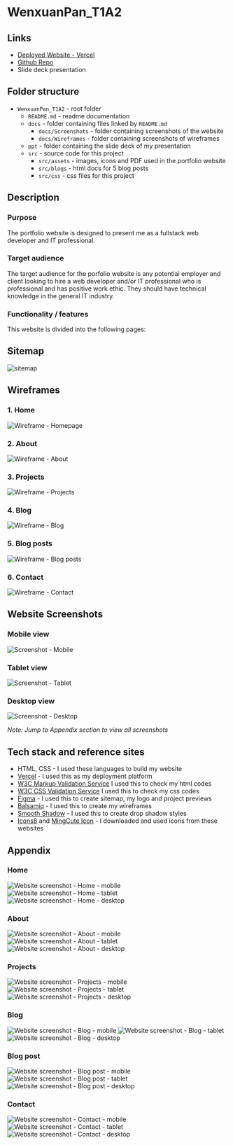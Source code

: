 # WenxuanPan_T1A2

## Links

- [Deployed Website - Vercel](https://wenxuan-pan-portfolio.vercel.app/)
- [Github Repo](https://github.com/wenxuan-pan/WenxuanPan_T1A2)
- Slide deck presentation

## Folder structure

- `WenxuanPan_T1A2` - root folder
  - `README.md` - readme documentation
  - `docs` - folder containing files linked by `README.md`
    - `docs/Screenshots` - folder containing screenshots of the website
    - `docs/Wireframes` - folder containing screenshots of wireframes
  - `ppt` - folder containing the slide deck of my presentation
  - `src` - source code for this project
    - `src/assets` - images, icons and PDF used in the portfolio website
    - `src/blogs` - html docs for 5 blog posts
    - `src/css` - css files for this project

## Description

### Purpose

The portfolio website is designed to present me as a fullstack web developer and IT professional.

### Target audience

The target audience for the porfolio website is any potential employer and client looking to hire a web developer and/or IT professional who is professional and has positive work ethic. They should have technical knowledge in the general IT industry.

### Functionality / features

This website is divided into the following pages:

## Sitemap

![sitemap](docs/Sitemap.png)

## Wireframes

### 1. Home

![Wireframe - Homepage](docs/Wireframes/Home.png)

### 2. About

![Wireframe - About](docs/Wireframes/About.png)

### 3. Projects

![Wireframe - Projects](docs/Wireframes/Projects.png)

### 4. Blog

![Wireframe - Blog](docs/Wireframes/Blog.png)

### 5. Blog posts

![Wireframe - Blog posts](docs/Wireframes/blog-post.png)

### 6. Contact

![Wireframe - Contact](docs/Wireframes/Contact.png)

## Website Screenshots

### Mobile view

![Screenshot - Mobile](docs/Screenshots/mobile-view.png)

### Tablet view

![Screenshot - Tablet](docs/Screenshots/tablet-view.png)

### Desktop view

![Screenshot - Desktop](docs/Screenshots/desktop-view.png)

_Note: Jump to Appendix section to view all screenshots_

## Tech stack and reference sites

- HTML, CSS - I used these languages to build my website
- [Vercel](https://vercel.com/) - I used this as my deployment platform
- [W3C Markup Validation Service](https://validator.w3.org/#validate_by_input) I used this to check my html codes
- [W3C CSS Validation Service](https://jigsaw.w3.org/css-validator/#validate_by_input) I used this to check my css codes
- [Figma](https://www.figma.com/) - I used this to create sitemap, my logo and project previews
- [Balsamiq](https://balsamiq.cloud/) - I used this to create my wireframes
- [Smooth Shadow](https://shadows.brumm.af/) - I used this to create drop shadow styles
- [Icons8](https://icons8.com/) and [MingCute Icon](https://www.mingcute.com/) - I downloaded and used icons from these websites

## Appendix

### Home

![Website screenshot - Home - mobile](docs/Screenshots/home-mobile.png)
![Website screenshot - Home - tablet](docs/Screenshots/home-tablet.png)
![Website screenshot - Home - desktop](docs/Screenshots/home-desktop.png)

### About

![Website screenshot - About - mobile](docs/Screenshots/about-mobile.png)
![Website screenshot - About - tablet](docs/Screenshots/about-tablet.png)
![Website screenshot - About - desktop](docs/Screenshots/about-desktop.png)

### Projects

![Website screenshot - Projects - mobile](docs/Screenshots/project-mobile.png)
![Website screenshot - Projects - tablet](docs/Screenshots/project-tablet.png)
![Website screenshot - Projects - desktop](docs/Screenshots/project-desktop.png)

### Blog

![Website screenshot - Blog - mobile](docs/Screenshots/blog-mobile.png)
![Website screenshot - Blog - tablet](docs/Screenshots/blog-tablet.png)
![Website screenshot - Blog - desktop](docs/Screenshots/blog-desktop.png)

### Blog post

![Website screenshot - Blog post - mobile](docs/Screenshots/blog-post-mobile.png)
![Website screenshot - Blog post - tablet](docs/Screenshots/blog-post-tablet.png)
![Website screenshot - Blog post - desktop](docs/Screenshots/blog-post-desktop.png)

### Contact

![Website screenshot - Contact - mobile](docs/Screenshots/contact-mobile.png)
![Website screenshot - Contact - tablet](docs/Screenshots/contact-tablet.png)
![Website screenshot - Contact - desktop](docs/Screenshots/contact-desktop.png)
